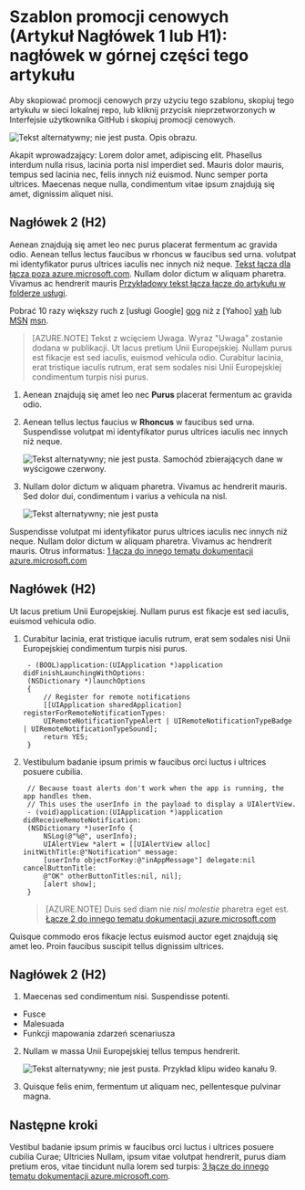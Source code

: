 <properties
   pageTitle="Tytuł strony, jaki będzie wyświetlany w przeglądarce karty i wyników wyszukiwania"
   description="Opis artykułu, który pojawi się na strony docelowe, a w większości wyników wyszukiwania"
   services="service-name"
   documentationCenter="dev-center-name"
   authors="GitHub-alias-of-only-one-author"
   manager="manager-alias"
   editor=""/>

<tags
   ms.service="required"
   ms.devlang="may be required"
   ms.topic="article"
   ms.tgt_pltfrm="may be required"
   ms.workload="required"
   ms.date="mm/dd/yyyy"
   ms.author="Your MSFT alias or your full email address;semicolon separates two or more"/>

# <a name="markdown-template-article-heading-1-or-h1-heading-at-the-top-of-the-article"></a>Szablon promocji cenowych (Artykuł Nagłówek 1 lub H1): nagłówek w górnej części tego artykułu

Aby skopiować promocji cenowych przy użyciu tego szablonu, skopiuj tego artykułu w sieci lokalnej repo, lub kliknij przycisk nieprzetworzonych w Interfejsie użytkownika GitHub i skopiuj promocji cenowych.

  ![Tekst alternatywny; nie jest pusta. Opis obrazu.][8]

Akapit wprowadzający: Lorem dolor amet, adipiscing elit. Phasellus interdum nulla risus, lacinia porta nisl imperdiet sed. Mauris dolor mauris, tempus sed lacinia nec, felis innych niż euismod. Nunc semper porta ultrices. Maecenas neque nulla, condimentum vitae ipsum znajdują się amet, dignissim aliquet nisi.

## <a name="heading-2-h2"></a>Nagłówek 2 (H2)

Aenean znajdują się amet leo nec purus placerat fermentum ac gravida odio. Aenean tellus lectus faucibus w rhoncus w faucibus sed urna.  volutpat mi identyfikator purus ultrices iaculis nec innych niż neque. [Tekst łącza dla łącza poza azure.microsoft.com](http://weblogs.asp.net/scottgu). Nullam dolor dictum w aliquam pharetra. Vivamus ac hendrerit mauris [Przykładowy tekst łącza łącze do artykułu w folderze usługi](../articles/expressroute/expressroute-bandwidth-upgrade.md).

Pobrać 10 razy większy ruch z [usługi Google]  [ gog] niż z [Yahoo]  [ yah] lub [MSN] [msn].

> [AZURE.NOTE] Tekst z wcięciem Uwaga.  Wyraz "Uwaga" zostanie dodana w publikacji. Ut lacus pretium Unii Europejskiej. Nullam purus est fikacje est sed iaculis, euismod vehicula odio. Curabitur lacinia, erat tristique iaculis rutrum, erat sem sodales nisi Unii Europejskiej condimentum turpis nisi purus.

1. Aenean znajdują się amet leo nec **Purus** placerat fermentum ac gravida odio.

2. Aenean tellus lectus faucius w **Rhoncus** w faucibus sed urna. Suspendisse volutpat mi identyfikator purus ultrices iaculis nec innych niż neque.

    ![Tekst alternatywny; nie jest pusta. Samochód zbierających dane w wyścigowe czerwony.][5]

3. Nullam dolor dictum w aliquam pharetra. Vivamus ac hendrerit mauris. Sed dolor dui, condimentum i varius a vehicula na nisl.

    ![Tekst alternatywny; nie jest pusta][6]


Suspendisse volutpat mi identyfikator purus ultrices iaculis nec innych niż neque. Nullam dolor dictum w aliquam pharetra. Vivamus ac hendrerit mauris. Otrus informatus: [1 łącza do innego tematu dokumentacji azure.microsoft.com](virtual-machines-windows-hero-tutorial.md)

## <a name="heading-h2"></a>Nagłówek (H2)

Ut lacus pretium Unii Europejskiej. Nullam purus est fikacje est sed iaculis, euismod vehicula odio.

1. Curabitur lacinia, erat tristique iaculis rutrum, erat sem sodales nisi Unii Europejskiej condimentum turpis nisi purus.

        - (BOOL)application:(UIApplication *)application didFinishLaunchingWithOptions:
        (NSDictionary *)launchOptions
        {
            // Register for remote notifications
            [[UIApplication sharedApplication] registerForRemoteNotificationTypes:
            UIRemoteNotificationTypeAlert | UIRemoteNotificationTypeBadge | UIRemoteNotificationTypeSound];
            return YES;
        }

2. Vestibulum badanie ipsum primis w faucibus orci luctus i ultrices posuere cubilia.

        // Because toast alerts don't work when the app is running, the app handles them.
        // This uses the userInfo in the payload to display a UIAlertView.
        - (void)application:(UIApplication *)application didReceiveRemoteNotification:
        (NSDictionary *)userInfo {
            NSLog(@"%@", userInfo);
            UIAlertView *alert = [[UIAlertView alloc] initWithTitle:@"Notification" message:
            [userInfo objectForKey:@"inAppMessage"] delegate:nil cancelButtonTitle:
            @"OK" otherButtonTitles:nil, nil];
            [alert show];
        }


    > [AZURE.NOTE] Duis sed diam nie <i>nisl molestie</i> pharetra eget est. [Łącze 2 do innego tematu dokumentacji azure.microsoft.com](web-sites-custom-domain-name.md)


Quisque commodo eros fikacje lectus euismod auctor eget znajdują się amet leo. Proin faucibus suscipit tellus dignissim ultrices.

## <a name="heading-2-h2"></a>Nagłówek 2 (H2)

1. Maecenas sed condimentum nisi. Suspendisse potenti.

  + Fusce
  + Malesuada
  + Funkcji mapowania zdarzeń scenariusza

2. Nullam w massa Unii Europejskiej tellus tempus hendrerit.

    ![Tekst alternatywny; nie jest pusta. Przykład klipu wideo kanału 9.][7]

3. Quisque felis enim, fermentum ut aliquam nec, pellentesque pulvinar magna.




<!--Every topic should have next steps and links to the next logical set of content to keep the customer engaged-->
## <a name="next-steps"></a>Następne kroki

Vestibul badanie ipsum primis w faucibus orci luctus i ultrices posuere cubilia Curae; Ultricies Nullam, ipsum vitae volutpat hendrerit, purus diam pretium eros, vitae tincidunt nulla lorem sed turpis: [3 łącze do innego tematu dokumentacji azure.microsoft.com](storage-whatis-account.md).

<!--Image references-->
[5]: ./media/markdown-template-for-new-articles/octocats.png
[6]: ./media/markdown-template-for-new-articles/pretty49.png
[7]: ./media/markdown-template-for-new-articles/channel-9.png
[8]: ./media/markdown-template-for-new-articles/copytemplate.png

<!--Reference style links - using these makes the source content way more readable than using inline links-->
[gog]: http://google.com/        
[yah]: http://search.yahoo.com/  
[msn]: http://search.msn.com/    
